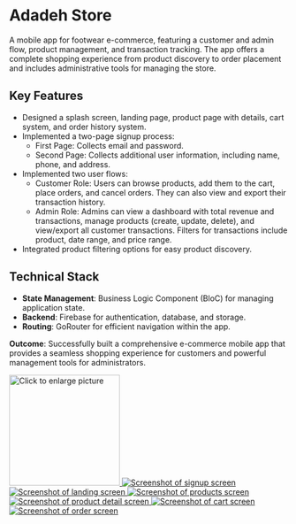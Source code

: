 # Adadeh Store

A mobile app for footwear e-commerce, featuring a customer and admin flow,
product management, and transaction tracking. The app offers a complete shopping
experience from product discovery to order placement and includes administrative tools for
managing the store.

## Key Features

- Designed a splash screen, landing page, product page with details, cart system, and
order history system.
- Implemented a two-page signup process:
  - First Page: Collects email and password.
  - Second Page: Collects additional user information, including name, phone,
and address.
- Implemented two user flows:
  - Customer Role: Users can browse products, add them to the cart, place
orders, and cancel orders. They can also view and export their transaction
history.
  - Admin Role: Admins can view a dashboard with total revenue and
transactions, manage products (create, update, delete), and view/export all
customer transactions. Filters for transactions include product, date range,
and price range.
- Integrated product filtering options for easy product discovery.

## Technical Stack

- **State Management**: Business Logic Component (BloC) for managing application
state.
- **Backend**:  Firebase for authentication, database, and storage.
- **Routing**: GoRouter for efficient navigation within the app.

**Outcome**: Successfully built a comprehensive e-commerce mobile app that provides a
seamless shopping experience for customers and powerful management tools for
administrators.

<a href="https://drive.google.com/uc?export=view&id=1EbXlGPDehgtix68waz1Dt_N2lgOrmwgU"><img src="https://drive.google.com/uc?export=view&id=1EbXlGPDehgtix68waz1Dt_N2lgOrmwgU" style="width: 200px; max-width: 100%; height: auto" title="Click to enlarge picture" />
![Screenshot of signup screen](https://drive.google.com/file/d/18xfo8ihUSspxdLecIRm5qV68i8QBl5pu/view?usp=sharing)
![Screenshot of landing screen](https://drive.google.com/file/d/10RCgJfV4BA_rrfkCwrE4qt4DL6iVn2rD/view?usp=sharing)
![Screenshot of products screen](https://drive.google.com/file/d/1YTH0AQesyHXglwmnp5tOxPkA4-wJswwV/view?usp=sharing)
![Screenshot of product detail screen](https://drive.google.com/file/d/1o4zhEGFQE_nYDBJqrGgz3Oa3ZJ2asQty/view?usp=sharing)
![Screenshot of cart screen](https://drive.google.com/file/d/140SftiIzVtFyEc68E0RXGT4QT5TXhtoU/view?usp=sharing)
![Screenshot of order screen](https://drive.google.com/file/d/17NJBgyaB158Y_UlivMy_T63x0XXyyZpO/view?usp=sharing)
